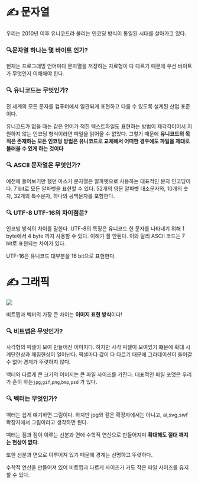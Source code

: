 # ✍ 문자열

우리는 2010년 이후 유니코드라 불리는 인코딩 방식이 통일된 시대를 살아가고 있다.

### 🔍문자열 하나는 몇 바이트 인가?

현재는 프로그래밍 언어마다 문자열을 저장하는 자료형이 다 다르기 때문에 우선 바이트가 무엇인지 이해해야 한다.

### 🔍 유니코드는 무엇인가?
전 세계의 모든 문자를 컴퓨터에서 일관되게 표현하고 다룰 수 있도록 설계된 산업 표준이다. 

유니코드가 없을 때는 같은 언어가 적힌 텍스트파일도 표현하는 방법이 제각각이어서 지원하지 않는 인코딩 형식이라면 파일을 읽어올 수 없었다. 그렇기 때문에 **유니코드의 목적은 존재하는 모든 인코딩 방법은 유니코드로 교체해서 어떠한 경우에도 파일을 제대로 불러올 수 있게 하는 것이다**

### 🔍 ASCII 문자열은 무엇인가?

예전에 들어보기만 했던 아스키 문자열은 알파벳으로 사용하는 대표적인 문자 인코딩이다. 7 bit로 모든 알파벳을 표현할 수 있다. 52개의 영문 알파벳 대소문자와, 10개의 숫자, 32개의 특수문자, 하나의 공백문자를 포함한다.

### 🔍 UTF-8 UTF-16의 차이점은?
인코빙 방식의 차이를 말한다.
UTF-8의 특징은 유니코드 한 문자를 나타내기 위해 1 byte에서 4 byte 까지 사용할 수 있다. 이해가 잘 안된다.
이와 달리 ASCII 코드는 7 bit로 표현되는 차이가 있다.

UTF-16은 유니코드 대부분을 16 bit으로 표현한다.

# ✍ 그래픽

![](https://images.velog.io/images/boo1996/post/b55d8091-6587-43a1-b123-6129c4625e6c/%EC%8A%A4%ED%81%AC%EB%A6%B0%EC%83%B7,%202022-02-10%2012-05-28.png)

비트맵과 벡터의 가장 큰 차이는 **이미지 표현 방식**이다!


### 🔍 비트맵은 무엇인가?

사각형의 픽셀이 모여 만들어진 이미지다.
하지만 사각 픽셀이 모여있기 떄문에 확대 시
계단현상과 깨짐현상이 일어난다. 픽셀마다 값이 다 다르기 때문에 그라데이션이 들어갈 수 없어 경계가 뚜렷하지 않다.

백터와 다르게 큰 크기의 이미지는 큰 파일 사이즈를 가진다.
대표적인 파일 포맷은 우리가 흔히 하는`jpg`,`gif`,`png`,`bmp`,`psd` 가 있다.

### 🔍 벡터는 무엇인가?

벡터는 쉽게 얘기하면 그림이다.
하지만 jpg와 같은 확장자에서는 아니고, ai,svg,swf 확장자에서 그림이라고 생각하면 된다.

벡터는 점과 점이 이루는 선분과 면에 수학적 연산으로 만들어지며 **확대해도 절대 깨지는 현상이 없다.**

또한 선분과 면으로 이루어져 있기 때문에 경계는 선명하고 뚜렷하다.

수학적 연산을 만들어져 있어 비트맵과 다르게 사이즈가 커도 작은 파일 사이즈를 유지할 수 있다.


